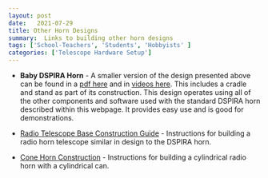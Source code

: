 ```yaml
---
layout: post
date:   2021-07-29
title: Other Horn Designs 
summary:  Links to building other horn designs
tags: ['School-Teachers', 'Students', 'Hobbyists' ]
categories: ['Telescope Hardware Setup'] 
---
```


*  __Baby DSPIRA Horn__ - A smaller version of the design presented above can be found in a [pdf here](https://wvurail.org/dspira-lessons/FilesUploaded/MiniHorn_construction.pdf) and in [videos here](https://youtube.com/playlist?list=PLxSg3s3C3JCH2yBC_kHLGCpd0tqQ6gM1h). This includes a cradle and stand as part of its construction. This design operates using all of the other components and software used with the standard DSPIRA horn described within this webpage. It provides easy use and is good for demonstrations.

*  [Radio Telescope Base Construction Guide](https://wvurail.org/lightwork/memos/LightWorkMemo021-r6.pdf) - Instructions for building a radio horn telescope similar in design to the DSPIRA horn.

*  [Cone Horn Construction](https://wvurail.org/lightwork/memos/LightWorkMemo022-r13.pdf) - Instructions for building a cylindrical radio horn with a cylindrical can.


